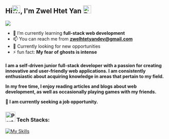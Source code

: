## Hi<img src="https://raw.githubusercontent.com/Tarikul-Islam-Anik/Animated-Fluent-Emojis/master/Emojis/Hand%20gestures/Waving%20Hand.png" alt="Waving Hand" width="25" height="25" />, I'm Zwel Htet Yan <img src="https://raw.githubusercontent.com/Tarikul-Islam-Anik/Animated-Fluent-Emojis/master/Emojis/Animals/Bear.png" alt="Bear" width="25" height="25" />

![](https://komarev.com/ghpvc/?username=zwelhtetyan&style=for-the-badge)

-  🌱 I’m currently learning **full-stack web development**
-  📫 You can reach me from **zwelhtetyandev@gmail.com**
-  👀 Currently looking for new opportunities
-  ⚡️ fun fact: **My fear of ghosts is intense**

<h4>I am a self-driven junior full-stack developer with a passion for creating innovative and user-friendly web applications. I am consistently enthusiastic about acquiring knowledge in areas that pertain to my field.

In my free time, I enjoy reading articles and blogs about web development, as well as occasionally playing games with my friends.

👀 I am currently seeking a job opportunity. </h4>

### <img class=" lazyloaded" src="https://github.com/Tarikul-Islam-Anik/Microsoft-Teams-Animated-Emojis/blob/master/Emojis/Activities/Party%20Popper.png?raw=true" alt="Party Popper" title="Party Popper" width="31" height="31"> Tech Stacks:

[![My Skills](https://skillicons.dev/icons?i=js,ts,react,nextjs,tailwind,materialui,redux,nodejs,express,prisma,postgres)](https://skillicons.dev)

<!-- [![Top Langs](https://github-readme-stats.vercel.app/api/top-langs/?username=zwelhtetyan&theme=dark&hide_border=true&include_all_commits=true&count_private=true&layout=compact&langs_count=10)](https://github.com/zwelhhtetyan/github-readme-stats)
 -->
